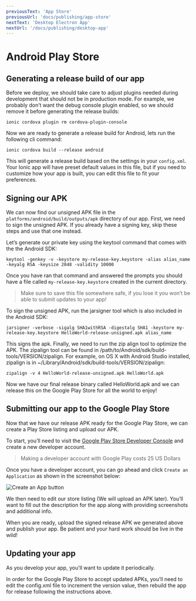 ```yaml
---
previousText: 'App Store'
previousUrl: 'docs/publishing/app-store'
nextText: 'Desktop Electron App'
nextUrl: '/docs/publishing/desktop-app'
---
```


# Android Play Store


## Generating a release build of our app

Before we deploy, we should take care to adjust plugins needed during development that should not be in production mode. For example, we probably don’t want the debug console plugin enabled, so we should remove it before generating the release builds:

`ionic cordova plugin rm cordova-plugin-console`

Now we are ready to generate a release build for Android, lets run the following cli command:

`ionic cordova build --release android`

This will generate a release build based on the settings in your `config.xml`. Your Ionic app will have preset default values in this file, but if you need to customize how your app is built, you can edit this file to fit your preferences.

## Signing our APK

We can now find our unsigned APK file in the `platforms/android/build/outputs/apk` directory of our app. First, we need to sign the unsigned APK. If you already have a signing key, skip these steps and use that one instead.


Let’s generate our private key using the keytool command that comes with the the Android SDK:

`keytool -genkey -v -keystore my-release-key.keystore -alias alias_name -keyalg RSA -keysize 2048 -validity 10000`

Once you have ran that command and answered the prompts you should have a file called `my-release-key.keystore` created in the current directory.

<blockquote>
  <p>Make sure to save this file somewhere safe, if you lose it you won’t be able to submit updates to your app!</p>
</blockquote>

To sign the unsigned APK, run the jarsigner tool which is also included in the Android SDK:

`jarsigner -verbose -sigalg SHA1withRSA -digestalg SHA1 -keystore my-release-key.keystore HelloWorld-release-unsigned.apk alias_name`

This signs the apk. Finally, we need to run the zip align tool to optimize the APK. The zipalign tool can be found in /path/to/Android/sdk/build-tools/VERSION/zipalign. For example, on OS X with Android Studio installed, zipalign is in ~/Library/Android/sdk/build-tools/VERSION/zipalign:

`zipalign -v 4 HelloWorld-release-unsigned.apk HelloWorld.apk`

Now we have our final release binary called HelloWorld.apk and we can release this on the Google Play Store for all the world to enjoy!

## Submitting our app to the Google Play Store

Now that we have our release APK ready for the Google Play Store, we can create a Play Store listing and upload our APK.

To start, you’ll need to visit the [Google Play Store Developer Console](https://play.google.com/apps/publish) and create a new developer account.

<blockquote>
  <p>Making a developer account with Google Play costs 25 US Dollars</p>
</blockquote>

Once you have a developer account, you can go ahead and click `Create an Application` as shown in the screenshot below:

![Create an App button](../assets/img/publishing/newAppGPlay.png)

We then need to edit our store listing (We will upload an APK later). You’ll want to fill out the description for the app along with providing screenshots and additional info.

When you are ready, upload the signed release APK we generated above and publish your app. Be patient and your hard work should be live in the wild!

## Updating your app

As you develop your app, you’ll want to update it periodically.

In order for the Google Play Store to accept updated APKs, you’ll need to edit the config.xml file to increment the version value, then rebuild the app for release following the instructions above.

